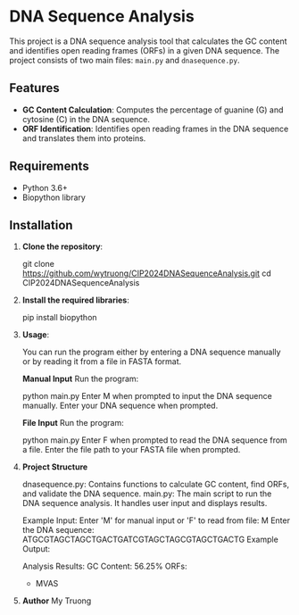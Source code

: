 # DNA Sequence Analysis

This project is a DNA sequence analysis tool that calculates the GC content and identifies open reading frames (ORFs) in a given DNA sequence. The project consists of two main files: `main.py` and `dnasequence.py`.

## Features

- **GC Content Calculation**: Computes the percentage of guanine (G) and cytosine (C) in the DNA sequence.
- **ORF Identification**: Identifies open reading frames in the DNA sequence and translates them into proteins.

## Requirements

- Python 3.6+
- Biopython library

## Installation

1. **Clone the repository**:
   
   git clone https://github.com/wytruong/CIP2024DNASequenceAnalysis.git
   cd CIP2024DNASequenceAnalysis
   
3. **Install the required libraries**:
   
   pip install biopython

4. **Usage**:
   
   You can run the program either by entering a DNA sequence manually or by reading it from a file in FASTA format.

   **Manual Input**
   Run the program:
   
   python main.py
   Enter M when prompted to input the DNA sequence manually.
   Enter your DNA sequence when prompted.

   **File Input**
   Run the program:

   python main.py
   Enter F when prompted to read the DNA sequence from a file.
   Enter the file path to your FASTA file when prompted.

5. **Project Structure**

   dnasequence.py: Contains functions to calculate GC content, find ORFs, and validate the DNA sequence.
   main.py: The main script to run the DNA sequence analysis. It handles user input and displays results.

   Example Input:
   Enter 'M' for manual input or 'F' to read from file: M
   Enter the DNA sequence: ATGCGTAGCTAGCTGACTGATCGTAGCTAGCGTAGCTGACTG
   Example Output:
   
   Analysis Results:
   GC Content: 56.25%
   ORFs:
   - MVAS

6. **Author**
   My Truong
